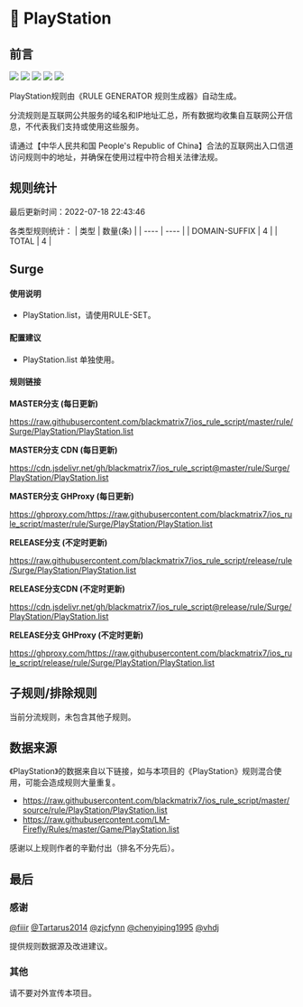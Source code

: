 # 🧸 PlayStation

## 前言

![](https://shields.io/badge/-移除重复规则-ff69b4) ![](https://shields.io/badge/-DOMAIN与DOMAIN--SUFFIX合并-green) ![](https://shields.io/badge/-DOMAIN--SUFFIX间合并-critical) ![](https://shields.io/badge/-DOMAIN--SUFFIX与DOMAIN--KEYWORD合并-blue) ![](https://shields.io/badge/-IP--CIDR(6)合并-blueviolet) 

PlayStation规则由《RULE GENERATOR 规则生成器》自动生成。

分流规则是互联网公共服务的域名和IP地址汇总，所有数据均收集自互联网公开信息，不代表我们支持或使用这些服务。

请通过【中华人民共和国 People's Republic of China】合法的互联网出入口信道访问规则中的地址，并确保在使用过程中符合相关法律法规。

## 规则统计

最后更新时间：2022-07-18 22:43:46

各类型规则统计：
| 类型 | 数量(条)  | 
| ---- | ----  |
| DOMAIN-SUFFIX | 4  | 
| TOTAL | 4  | 


## Surge 

#### 使用说明
- PlayStation.list，请使用RULE-SET。

#### 配置建议
- PlayStation.list 单独使用。

#### 规则链接
**MASTER分支 (每日更新)**

https://raw.githubusercontent.com/blackmatrix7/ios_rule_script/master/rule/Surge/PlayStation/PlayStation.list

**MASTER分支 CDN (每日更新)**

https://cdn.jsdelivr.net/gh/blackmatrix7/ios_rule_script@master/rule/Surge/PlayStation/PlayStation.list

**MASTER分支 GHProxy (每日更新)**

https://ghproxy.com/https://raw.githubusercontent.com/blackmatrix7/ios_rule_script/master/rule/Surge/PlayStation/PlayStation.list

**RELEASE分支 (不定时更新)**

https://raw.githubusercontent.com/blackmatrix7/ios_rule_script/release/rule/Surge/PlayStation/PlayStation.list

**RELEASE分支CDN (不定时更新)**

https://cdn.jsdelivr.net/gh/blackmatrix7/ios_rule_script@release/rule/Surge/PlayStation/PlayStation.list

**RELEASE分支 GHProxy (不定时更新)**

https://ghproxy.com/https://raw.githubusercontent.com/blackmatrix7/ios_rule_script/release/rule/Surge/PlayStation/PlayStation.list

## 子规则/排除规则


当前分流规则，未包含其他子规则。

## 数据来源

《PlayStation》的数据来自以下链接，如与本项目的《PlayStation》规则混合使用，可能会造成规则大量重复。

- https://raw.githubusercontent.com/blackmatrix7/ios_rule_script/master/source/rule/PlayStation/PlayStation.list
- https://raw.githubusercontent.com/LM-Firefly/Rules/master/Game/PlayStation.list


感谢以上规则作者的辛勤付出（排名不分先后）。

## 最后

### 感谢

[@fiiir](https://github.com/fiiir) [@Tartarus2014](https://github.com/Tartarus2014) [@zjcfynn](https://github.com/zjcfynn) [@chenyiping1995](https://github.com/chenyiping1995) [@vhdj](https://github.com/vhdj)

提供规则数据源及改进建议。

### 其他

请不要对外宣传本项目。